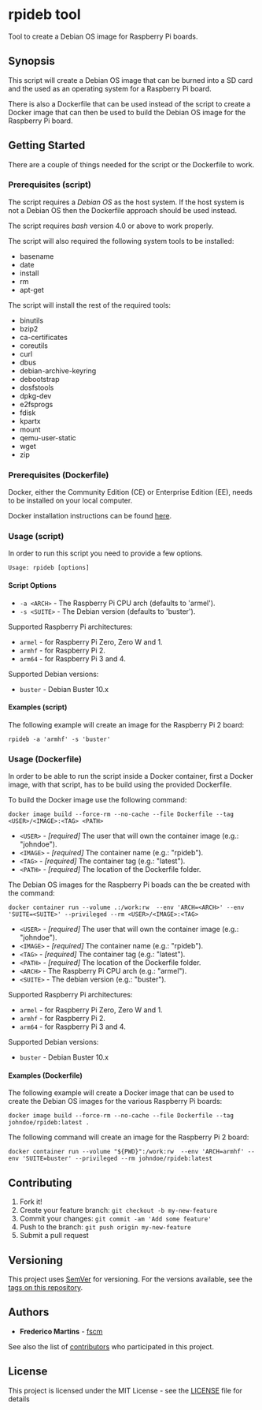 # rpideb tool

Tool to create a Debian OS image for Raspberry Pi boards.

## Synopsis

This script will create a Debian OS image that can be burned into a SD card 
and the used as an operating system for a Raspberry Pi board.

There is also a Dockerfile that can be used instead of the script to create 
a Docker image that can then be used to build the Debian OS image for the 
Raspberry Pi board.

## Getting Started

There are a couple of things needed for the script or the Dockerfile to work.

### Prerequisites (script)

The script requires a *Debian OS* as the host system. If the host system is 
not a Debian OS then the Dockerfile approach should be used instead.

The script requires *bash* version 4.0 or above to work properly.

The script will also required the following system tools to be installed:
* basename
* date
* install
* rm
* apt-get

The script will install the rest of the required tools:
* binutils
* bzip2
* ca-certificates
* coreutils
* curl
* dbus
* debian-archive-keyring
* debootstrap
* dosfstools
* dpkg-dev
* e2fsprogs
* fdisk
* kpartx
* mount
* qemu-user-static
* wget
* zip

### Prerequisites (Dockerfile)

Docker, either the Community Edition (CE) or Enterprise Edition (EE), needs to
be installed on your local computer.

Docker installation instructions can be found
[here](https://docs.docker.com/install/).

### Usage (script)

In order to run this script you need to provide a few options.

```
Usage: rpideb [options]
```

#### Script Options

* `-a <ARCH>` - The Raspberry Pi CPU arch (defaults to 'armel').
* `-s <SUITE>` - The Debian version (defaults to 'buster').

Supported Raspberry Pi architectures:
* `armel` - for Raspberry Pi Zero, Zero W and 1.
* `armhf` - for Raspberry Pi 2.
* `arm64` - for Raspberry Pi 3 and 4.

Supported Debian versions:
* `buster` - Debian Buster 10.x

#### Examples (script)

The following example will create an image for the Raspberry Pi 2 board:
```
rpideb -a 'armhf' -s 'buster'
```

### Usage (Dockerfile)

In order to be able to run the script inside a Docker container, first a Docker
image, with that script, has to be build using the provided Dockerfile.

To build the Docker image use the following command:
```
docker image build --force-rm --no-cache --file Dockerfile --tag <USER>/<IMAGE>:<TAG> <PATH>
```

* `<USER>` - *[required]* The user that will own the container image (e.g.: "johndoe").
* `<IMAGE>` - *[required]* The container name (e.g.: "rpideb").
* `<TAG>` - *[required]* The container tag (e.g.: "latest").
* `<PATH>` - *[required]* The location of the Dockerfile folder.

The Debian OS images for the Raspberry Pi boads can the be created with the 
command:
```
docker container run --volume .:/work:rw  --env 'ARCH=<ARCH>' --env 'SUITE=<SUITE>' --privileged --rm <USER>/<IMAGE>:<TAG>
```

* `<USER>` - *[required]* The user that will own the container image (e.g.: "johndoe").
* `<IMAGE>` - *[required]* The container name (e.g.: "rpideb").
* `<TAG>` - *[required]* The container tag (e.g.: "latest").
* `<PATH>` - *[required]* The location of the Dockerfile folder.
* `<ARCH>` - The Raspberry Pi CPU arch (e.g.: "armel").
* `<SUITE>` - The debian version (e.g.: "buster").

Supported Raspberry Pi architectures:
* `armel` - for Raspberry Pi Zero, Zero W and 1.
* `armhf` - for Raspberry Pi 2.
* `arm64` - for Raspberry Pi 3 and 4.

Supported Debian versions:
* `buster` - Debian Buster 10.x

#### Examples (Dockerfile)

The following example will create a Docker image that can be used to create 
the Debian OS images for the various Raspberry Pi boards:
```
docker image build --force-rm --no-cache --file Dockerfile --tag johndoe/rpideb:latest .
```

The following command will create an image for the Raspberry Pi 2 board:
```
docker container run --volume "${PWD}":/work:rw  --env 'ARCH=armhf' --env 'SUITE=buster' --privileged --rm johndoe/rpideb:latest
```

## Contributing

1. Fork it!
2. Create your feature branch: `git checkout -b my-new-feature`
3. Commit your changes: `git commit -am 'Add some feature'`
4. Push to the branch: `git push origin my-new-feature`
5. Submit a pull request

## Versioning

This project uses [SemVer](http://semver.org/) for versioning. For the versions
available, see the [tags on this repository](https://github.com/fscm/tools/tags).

## Authors

* **Frederico Martins** - [fscm](https://github.com/fscm)

See also the list of [contributors](https://github.com/fscm/tools/contributors)
who participated in this project.

## License

This project is licensed under the MIT License - see the [LICENSE](../LICENSE)
file for details
